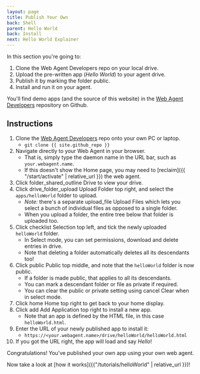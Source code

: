 ```yaml
---
layout: page
title: Publish Your Own
back: Shell
parent: Hello World
back: Install
next: Hello World Explainer
---
```

In this section you're going to:

1. Clone the Web Agent Developers repo on your local drive.
2. Upload the pre-written app (_Hello World_) to your agent drive.
3. Publish it by marking the folder public.
4. Install and run it on your agent.

You'll find demo apps (and the source of this website) in the [Web Agent Developers](https://github.com/Magic-ID/Developers) repository on Github.

## Instructions

1. Clone the [Web Agent Developers](https://github.com/Magic-ID/Developers) repo onto your own PC or laptop.
   - `git clone {{ site.github_repo }}`
2. Navigate directly to your Web Agent in your browser.
   - That is, simply type the daemon name in the URL bar, such as `your.webagent.name`.
   - If this doesn't show the Home page, you may need to [reclaim]({{ "/start/activate" | relative_url }}) the web agent.
3. Click <span class='material-icons'>folder_shared_outline</span> Drive to view your drive.
4. Click <span class='material-icons'>drive_folder_upload</span> Upload Folder top right, and select the `apps/helloWorld` folder to upload.
   - _Note:_ there's a separate
     <span class='material-icons'>upload_file</span> Upload Files
     which lets you select a bunch of individual files as opposed to a single folder.
   - When you upload a folder, the entire tree below that folder is uploaded too.
5. Click <span class='material-icons'>checklist</span> Selection top left, and tick the newly uploaded `helloWorld` folder.
   - In Select mode, you can set permissions, download and delete entries in drive.
   - Note that deleting a folder automatically deletes all its descendants too!
6. Click <span class='material-icons'>public</span> Public top middle, and note that the `helloWorld` folder is now public.
   - If a folder is made public, that applies to all its descendants.
   - You can mark a descendant folder or file as private if required.
   - You can clear the public or private setting using
     <span class='material-icons'>cancel</span> Clear when in select mode.
7. Click <span class='material-icons'>home</span> Home top right to get back to your home display.
8. Click <span class='material-icons'>add</span> Add Application top right to install a new app.
   - Note that an app is defined by the HTML file, in this case `helloWorld.html`.
9. Enter the URL of your newly published app to install it:
   - `https://<your.webagent.name>/drive/helloWorld/helloWorld.html`
10. If you got the URL right, the app will load and say _Hello_!

Congratulations! You've published your own app using your own web agent.

Now take a look at [how it works]({{"/tutorials/helloWorld" | relative_url }})!
